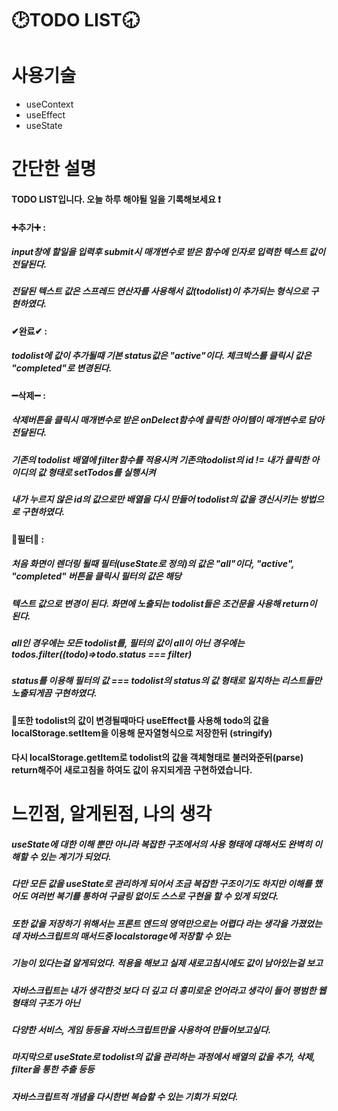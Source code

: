# 🕑TODO LIST🕣

# 사용기술
- useContext
- useEffect
- useState

# 간단한 설명
#### TODO LIST입니다. 오늘 하루 해야될 일을 기록해보세요 ❗
#### ➕추가➕ :
##### input창에 할일을 입력후 submit시 매개변수로 받은 함수에 인자로 입력한 텍스트 값이 전달된다.
##### 전달된 텍스트 값은 스프레드 연산자를 사용해서 값(todolist)이 추가되는 형식으로 구현하였다.

#### ✔완료✔ : 
##### todolist에 값이 추가될때 기본 status값은 "active"이다. 체크박스를 클릭시 값은 "completed"로 변경된다.

#### ➖삭제➖ : 
##### 삭제버튼을 클릭시 매개변수로 받은 onDelect함수에 클릭한 아이템이 매개변수로 담아 전달된다. 
##### 기존의 todolist 배열에 filter함수를 적용시켜 기존의todolist의 id != 내가 클릭한 아이디의 값 형태로 setTodos를 실행시켜
##### 내가 누르지 않은 id의 값으로만 배열을 다시 만들어 todolist의 값을 갱신시키는 방법으로 구현하였다.

#### 🔄필터🔄 : 
##### 처음 화면이 렌더링 될때 필터(useState로 정의)의 값은 "all"이다, "active", "completed" 버튼을 클릭시 필터의 값은 해당
##### 텍스트 값으로 변경이 된다. 화면에 노출되는 todolist들은 조건문을 사용해 return이 된다.
##### all인 경우에는 모든 todolist를,  필터의 값이 all이 아닌 경우에는 todos.filter((todo)=>todo.status === filter) 
##### status를 이용해 필터의 값 === todolist의 status의 값 형태로 일치하는 리스트들만 노출되게끔 구현하였다.

#### 🔹또한 todolist의 값이 변경될때마다 useEffect를 사용해 todo의 값을 localStorage.setItem을 이용해 문자열형식으로 저장한뒤 (stringify)
#### 다시 localStorage.getItem로 todolist의 값을 객체형태로 불러와준뒤(parse) return해주어 새로고침을 하여도 값이 유지되게끔 구현하였습니다.

# 느낀점, 알게된점, 나의 생각
##### useState에 대한 이해 뿐만 아니라 복잡한 구조에서의 사용 형태에 대해서도 완벽히 이해할 수 있는 계기가 되었다.
##### 다만 모든 값을 useState로 관리하게 되어서 조금 복잡한 구조이기도 하지만 이해를 했어도 여러번 복기를 통하여 구글링 없이도 스스로 구현을 할 수 있게 되었다.
##### 또한 값을 저장하기 위해서는 프론트 엔드의 영역만으로는 어렵다 라는 생각을 가졌었는데 자바스크립트의 매서드중 localstorage에 저장할 수 있는
##### 기능이 있다는걸 알게되었다. 적용을 해보고 실제 새로고침시에도 값이 남아있는걸 보고
##### 자바스크립트는 내가 생각한것 보다 더 깊고 더 흥미로운 언어라고 생각이 들어 평범한 웹형태의 구조가 아닌
##### 다양한 서비스, 게임 등등을 자바스크립트만을 사용하여 만들어보고싶다.
##### 마지막으로 useState로 todolist의 값을 관리하는 과정에서 배열의 값을 추가, 삭제, filter을 통한 추출 등등 
##### 자바스크립트적 개념을 다시한번 복습할 수 있는 기회가 되었다.

